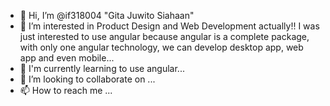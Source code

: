 - 👋 Hi, I’m @if318004 "Gita Juwito Siahaan"
- 👀 I’m interested in Product Design and Web Development actually!! I was just interested to use angular because angular is a complete package, with only one angular technology, we can develop desktop app, web app and even mobile...
- 🌱 I'm currently learning to use angular...
- 💞️ I’m looking to collaborate on ...
- 📫 How to reach me ...

<!---
if318004/if318004 is a ✨ special ✨ repository because its `README.md` (this file) appears on your GitHub profile.
You can click the Preview link to take a look at your changes.
--->
